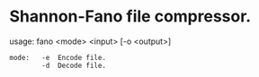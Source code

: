 # Shannon-Fano file compressor.

usage: fano \<mode> \<input> [-o \<output>]

	mode:	-e	Encode file.
		    -d	Decode file.
